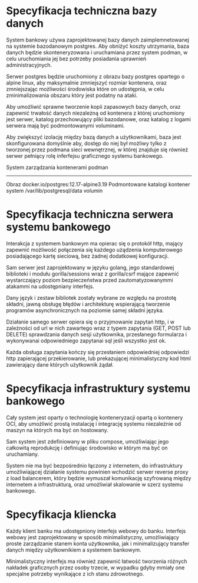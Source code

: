 # Specyfikacja techniczna bazy danych

System bankowy używa zaprojektowanej bazy danych zaimplemnetowanej na systemie bazodanowym postgres.
Aby obniżyć koszty utrzymania, baza danych będzie skonteneryzowana i uruchamiana przez system podman,
w celu uruchomiania jej bez potrzeby posiadania uprawnień administracyjnych.

Serwer postgres będzie uruchomiony z obrazu bazy postgres opartego o alpine linux, aby maksymalnie 
zmniejszyć rozmiar kontenera, oraz zmniejszając możliwości środowiska które on udostępnia, w celu
zminimalizowania obszaru który jest podatny na ataki.

Aby umożliwić sprawne tworzenie kopii zapasowych bazy danych, oraz zapewnić trwałość danych niezależną
od kontenera z której uruchomiony jest serwer, katalog przechowujący pliki bazodanowe, oraz katalog 
z logami serwera mają być podmontowanymi voluminami.

Aby zwiększyć izolację między bazą danych a użytkownikami, baza jest skonfigurowana domyślnie aby,
dostęp do niej był możliwy tylko z tworzonej przez podmana sieci wewnętrznej, w której znajduje się
również serwer pełniący rolę inferfejsu graficznego systemu bankowego.


System zarządzania kontenerami	podman 
------------------------------  ----------------------------------- ---------
Obraz                           docker.io/postgres:12.17-alpine3.19
Podmontowane katalogi           kontener                            system
                                /var/lib/postgresql/data            volumin

# Specyfikacja techniczna serwera systemu bankowego

Interakcja z systemem bankowym ma opierac się o protokół http, mający zapewnić możliwość połączenia
się każdego użądzenia komputerowego posiadającego kartę sieciową, bez żadnej dodatkowej konfiguracji.

Sam serwer jest zaprojektowany w języku golang, jego standardowej biblioteki i modułu gorilla/sessions wraz
z gorilla/csrf mające zapewnić wystarczający poziom bezpieczeństwa przed zautomatyzowanymmi atakammi
na udostępniany interfejs.

Dany język i zestaw bibliotek zostały wybrane ze względu na prostotę składni, jawną obsługę błędów i 
architekturę wspierającą tworzenie programów asynchronicznych na poziomie samej składni języka.

Działanie samego serwer opiera się o przyjmowanie zapytań http, i w zależności od url w nich zawartego
wraz z typem zapytania (GET, POST lub DELETE) sprawdzania danych sesji użytkownika, przesłanego formularza
i wykonywanai odpowiedniego zapytanai sql jeśli wszystko jest ok.

Każda obsługa zapytania kończy się przesłaniem odpowiedniej odpowiedzi http zapierającej przekierowanie, lub
prekazującej minimalistyczny kod html zawierający dane których użytkownik żądał.

# Specyfikacja infrastruktury systemu bankowego

Cały system jest oparty o technologię konteneryzacji opartą o kontenery OCI, aby umożliwić prostą instalację i integrację systemu
niezależnie od maszyn na których ma być on hostowany.

Sam system jest zdefiniowany w pliku compose, umożliwiając jego całkowitą reprodukcję i definiując środowisko
w którym ma być on uruchamiany.

System nie ma być bezpośrednio łączony z internetem, do infrastruktury umożliwiającej działanie systemu
powinien wchodzić serwer reverse proxy z load balancerem, który będzie wymuszał komunikację szyfrowaną
między internetem a infrastrukturą, oraz umożliwiał skalowanie w szerz systemu bankowego.

# Specyfikacja kliencka

Każdy klient banku ma udostępniony interfejs webowy do banku. Interfejs webowy jest zaprojektowany w 
sposób minimalistyczny, umożliwiający proste zarządzanie stanem konta użytkownika, jak i minimalizujący 
transfer danych między użytkownikiem a systemem bankowym.

Minimalistyczny interfejs ma również zapewnić łatwość tworzenia różnych nakładek graficznych przez
osoby trzecie, w wypadku gdyby mmiały one specjalne potrzeby wynikające z ich stanu zdrowotnego.
